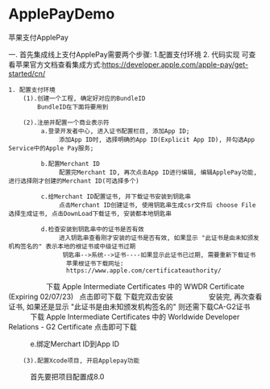 # ApplePayDemo
苹果支付ApplePay

一. 首先集成线上支付ApplePay需要两个步骤: 1.配置支付环境   2. 代码实现
    可查看苹果官方文档查看集成方式:https://developer.apple.com/apple-pay/get-started/cn/
    
    
    1. 配置支付环境
        (1).创建一个工程, 确定好对应的BundleID
            BundleID在下面将要用到
        
        (2).注册并配置一个商业表示符
             a.登录开发者中心, 进入证书配置栏目, 添加App ID;
                  添加App ID时, 选择明确的App ID(Explicit App ID), 并勾选App Service中的Apple Pay服务;
                  
             b.配置Merchant ID
                  配置完Merchant ID, 再次点击App ID进行编辑, 编辑ApplePay功能, 进行选择刚才创建的Merchant ID(可选择多个) 
                  
             c.给Merchant ID配置证书, 并下载证书安装到钥匙串
                  点击Merchant ID创建证书, 使用钥匙串生成csr文件后 choose File 选择生成证书, 点击DownLoad下载证书, 安装都本地钥匙串
                  
             d.检查安装到钥匙串中的证书是否有效
                  进入钥匙串查看刚才安装的证书是否有效, 如果显示 "此证书是由未知颁发机构签名的" 表示本地的根证书或中级证书过期
                  ￼钥匙串-->系统-->证书----如果显示此证书已过期, 需要重新下载证书
                    苹果根证书下载网址:
                    https://www.apple.com/certificateauthority/
                    下载 Apple Intermediate Certificates 中的 WWDR Certificate (Expiring 02/07/23)   点击即可下载
                    下载完双击安装
                  安装完, 再次查看证书, 如果还是显示 "此证书是由未知颁发机构签名的" 则还需下载CA-G2证书
                  下载 Apple Intermediate Certificates 中的 Worldwide Developer Relations - G2 Certificate  点击即可下载
                  
             e.绑定Merchart ID到App ID
             
        (3).配置Xcode项目, 开启Applepay功能
            首先要把项目配置成8.0
